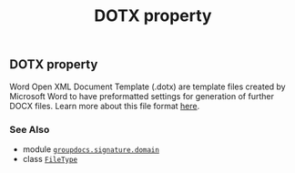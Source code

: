 ﻿---
title: DOTX property
second_title: GroupDocs.Signature for Python via .NET API References
description: 
type: docs
url: /python-net/groupdocs.signature.domain/filetype/dotx/
is_root: false
weight: 190
---

## DOTX property


Word Open XML Document Template (.dotx) are template files created by Microsoft Word to have preformatted settings for generation of further DOCX files. 
Learn more about this file format [here](https://wiki.fileformat.com/word-processing/dotx).

### See Also
* module [`groupdocs.signature.domain`](../../)
* class [`FileType`](/signature/python-net/groupdocs.signature.domain/filetype)
